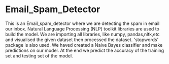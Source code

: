 # Email_Spam_Detector
This is an Email_spam_detector where we are detecting the spam in email our inbox. Natural Language Processing (NLP) toolkit libraries are used to build the model. We are importing all libraries, like numpy, pandas,nltk,etc and visualised the given dataset then processed the dataset. 'stopwords' package is also used. We haved created a Naive Bayes classifier and make predictions on our model. At the end we predict the accuracy of the training set and testing set of the model.
